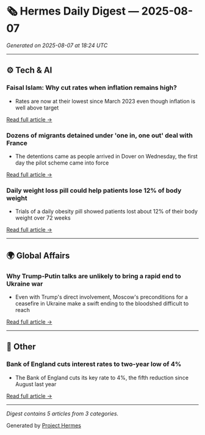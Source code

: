 # 🗞️ Hermes Daily Digest — 2025-08-07

*Generated on 2025-08-07 at 18:24 UTC*

---

## ⚙️ Tech & AI

### Faisal Islam: Why cut rates when inflation remains high?
- Rates are now at their lowest since March 2023 even though inflation is well above target

[Read full article →](https://www.bbc.com/news/articles/cq6899yleg8o?at_medium=RSS&at_campaign=rss)

### Dozens of migrants detained under 'one in, one out' deal with France
- The detentions came as people arrived in Dover on Wednesday, the first day the pilot scheme came into force

[Read full article →](https://www.bbc.com/news/articles/ce35v0zyzvlo?at_medium=RSS&at_campaign=rss)

### Daily weight loss pill could help patients lose 12% of body weight
- Trials of a daily obesity pill showed patients lost about 12% of their body weight over 72 weeks

[Read full article →](https://www.bbc.com/news/articles/czerly4wwwyo?at_medium=RSS&at_campaign=rss)

---

## 🌍 Global Affairs

### Why Trump-Putin talks are unlikely to bring a rapid end to Ukraine war
- Even with Trump's direct involvement, Moscow's preconditions for a ceasefire in Ukraine make a swift ending to the bloodshed difficult to reach

[Read full article →](https://www.bbc.com/news/articles/c14gkkzvpx8o?at_medium=RSS&at_campaign=rss)

---

## 📰 Other

### Bank of England cuts interest rates to two-year low of 4%
- The Bank of England cuts its key rate to 4%, the fifth reduction since August last year

[Read full article →](https://www.bbc.com/news/articles/c5yprwyxjlxo?at_medium=RSS&at_campaign=rss)

---

*Digest contains 5 articles from 3 categories.*

Generated by [Project Hermes](https://github.com/BenWassa/Hermes)